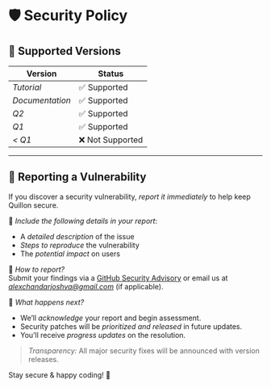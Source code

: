 # 🛡 Security Policy

## 🔹 Supported Versions

| Version  | Status           |
|----------|----------------|
| *Tutorial*  | ✅ Supported  |
| *Documentation*  | ✅ Supported  |
| *Q2*  | ✅ Supported  |
| *Q1*  | ✅ Supported  |
| *< Q1*  | ❌ Not Supported |

---

## 🚨 Reporting a Vulnerability

If you discover a security vulnerability, *report it immediately* to help keep Quillon secure.  

🔹 *Include the following details in your report*:  
- A *detailed description* of the issue  
- *Steps to reproduce* the vulnerability  
- The *potential impact* on users  

📩 *How to report?*  
Submit your findings via a [GitHub Security Advisory](https://github.com/thirdprinse/Quillon/security/advisories) or email us at *alexchandarjoshva@gmail.com* (if applicable).  

🔔 *What happens next?*  
- We’ll *acknowledge* your report and begin assessment.  
- Security patches will be *prioritized and released* in future updates.  
- You’ll receive *progress updates* on the resolution.  

> *Transparency:* All major security fixes will be announced with version releases.  

Stay secure & happy coding! 🚀
